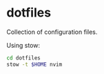 # dotfiles
Collection of configuration files.

Using stow:
```bash
cd dotfiles
stow -t $HOME nvim
```
